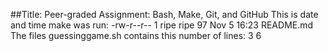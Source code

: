 ##Title: Peer-graded Assignment: Bash, Make, Git, and GitHub
This is date and time make was run:
-rw-r--r--  1 ripe  ripe  97 Nov  5 16:23 README.md
The files guessinggame.sh contains this number of lines:
3
6
